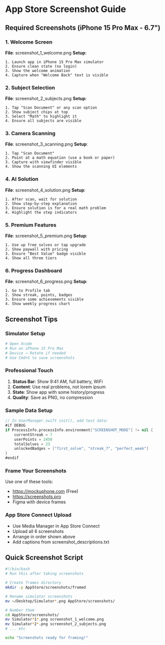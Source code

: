 # App Store Screenshot Guide

## Required Screenshots (iPhone 15 Pro Max - 6.7")

### 1. Welcome Screen
**File**: screenshot_1_welcome.png
**Setup**:
```
1. Launch app in iPhone 15 Pro Max simulator
2. Ensure clean state (no login)
3. Show the welcome animation
4. Capture when "Welcome Back" text is visible
```

### 2. Subject Selection
**File**: screenshot_2_subjects.png
**Setup**:
```
1. Tap "Scan Document" or any scan option
2. Show subject chips at top
3. Select "Math" to highlight it
4. Ensure all subjects are visible
```

### 3. Camera Scanning
**File**: screenshot_3_scanning.png
**Setup**:
```
1. Tap "Scan Document"
2. Point at a math equation (use a book or paper)
3. Capture with viewfinder visible
4. Show the scanning UI elements
```

### 4. AI Solution
**File**: screenshot_4_solution.png
**Setup**:
```
1. After scan, wait for solution
2. Show step-by-step explanation
3. Ensure solution is for a real math problem
4. Highlight the step indicators
```

### 5. Premium Features
**File**: screenshot_5_premium.png
**Setup**:
```
1. Use up free solves or tap upgrade
2. Show paywall with pricing
3. Ensure "Best Value" badge visible
4. Show all three tiers
```

### 6. Progress Dashboard
**File**: screenshot_6_progress.png
**Setup**:
```
1. Go to Profile tab
2. Show streak, points, badges
3. Ensure some achievements visible
4. Show weekly progress chart
```

## Screenshot Tips

### Simulator Setup
```bash
# Open Xcode
# Run on iPhone 15 Pro Max
# Device → Rotate if needed
# Use Cmd+S to save screenshots
```

### Professional Touch
1. **Status Bar**: Show 9:41 AM, full battery, WiFi
2. **Content**: Use real problems, not lorem ipsum
3. **State**: Show app with some history/progress
4. **Quality**: Save as PNG, no compression

### Sample Data Setup
```swift
// In UserManager.swift init(), add test data:
#if DEBUG
if ProcessInfo.processInfo.environment["SCREENSHOT_MODE"] != nil {
    currentStreak = 7
    userPoints = 2450
    totalSolves = 23
    unlockedBadges = ["first_solve", "streak_7", "perfect_week"]
}
#endif
```

### Frame Your Screenshots
Use one of these tools:
- https://mockuphone.com (Free)
- https://screenshots.pro
- Figma with device frames

### App Store Connect Upload
- Use Media Manager in App Store Connect
- Upload all 6 screenshots
- Arrange in order shown above
- Add captions from screenshot_descriptions.txt

## Quick Screenshot Script

```bash
#!/bin/bash
# Run this after taking screenshots

# Create frames directory
mkdir -p AppStore/screenshots/framed

# Rename simulator screenshots
mv ~/Desktop/Simulator*.png AppStore/screenshots/

# Number them
cd AppStore/screenshots/
mv Simulator*1*.png screenshot_1_welcome.png
mv Simulator*2*.png screenshot_2_subjects.png
# ... etc

echo "Screenshots ready for framing!"
```